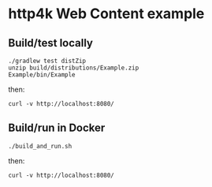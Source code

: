 # http4k Web Content example

## Build/test locally

```shell script
./gradlew test distZip
unzip build/distributions/Example.zip
Example/bin/Example
```

then:
```shell script
curl -v http://localhost:8080/
```

## Build/run in Docker

```shell script
./build_and_run.sh
```

then:
```shell script
curl -v http://localhost:8080/
```
